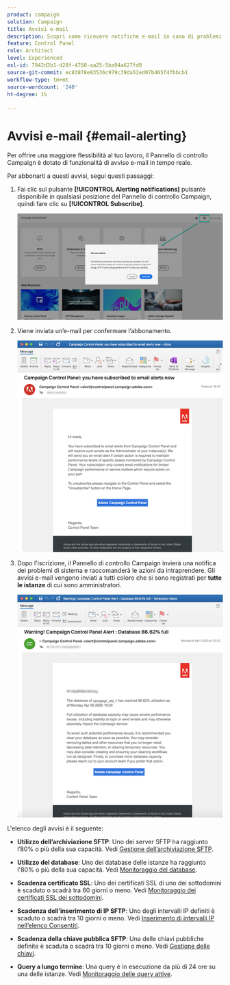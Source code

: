 ```yaml
---
product: campaign
solution: Campaign
title: Avvisi e-mail
description: Scopri come ricevere notifiche e-mail in caso di problemi con le istanze di Campaign
feature: Control Panel
role: Architect
level: Experienced
exl-id: 7942d2b1-d28f-4760-aa25-5ba94a627fd0
source-git-commit: ec83878e93536c979c39da52ed07b465f4fbbcb1
workflow-type: tm+mt
source-wordcount: '240'
ht-degree: 1%

---
```


# Avvisi e-mail {#email-alerting}

Per offrire una maggiore flessibilità al tuo lavoro, il Pannello di controllo Campaign è dotato di funzionalità di avviso e-mail in tempo reale.

Per abbonarti a questi avvisi, segui questi passaggi:

1. Fai clic sul pulsante **[!UICONTROL Alerting notifications]** pulsante disponibile in qualsiasi posizione del Pannello di controllo Campaign, quindi fare clic su **[!UICONTROL Subscribe]**.

   ![](assets/subscribing.png)

1. Viene inviata un’e-mail per confermare l’abbonamento.

   ![](assets/email_subscription.png)

1. Dopo l&#39;iscrizione, il Pannello di controllo Campaign invierà una notifica dei problemi di sistema e raccomanderà le azioni da intraprendere. Gli avvisi e-mail vengono inviati a tutti coloro che si sono registrati per **tutte le istanze** di cui sono amministratori.

   ![](assets/alert_sample.png)

L&#39;elenco degli avvisi è il seguente:

* **Utilizzo dell’archiviazione SFTP**: Uno dei server SFTP ha raggiunto l’80% o più della sua capacità. Vedi [Gestione dell’archiviazione SFTP](../../sftp/using/sftp-storage-management.md).

* **Utilizzo del database**: Uno dei database delle istanze ha raggiunto l&#39;80% o più della sua capacità. Vedi [Monitoraggio del database](../../performance-monitoring/using/database-monitoring.md).

* **Scadenza certificato SSL**: Uno dei certificati SSL di uno dei sottodomini è scaduto o scadrà tra 60 giorni o meno. Vedi [Monitoraggio dei certificati SSL dei sottodomini](../../subdomains-certificates/using/monitoring-ssl-certificates.md).

* **Scadenza dell’inserimento di IP SFTP**: Uno degli intervalli IP definiti è scaduto o scadrà tra 10 giorni o meno. Vedi [Inserimento di intervalli IP nell’elenco Consentiti](../../sftp/using/ip-range-allow-listing.md).

* **Scadenza della chiave pubblica SFTP**: Una delle chiavi pubbliche definite è scaduta o scadrà tra 10 giorni o meno. Vedi [Gestione delle chiavi](../../sftp/using/key-management.md).

* **Query a lungo termine**: Una query è in esecuzione da più di 24 ore su una delle istanze. Vedi [Monitoraggio delle query attive](database-active-queries.md).